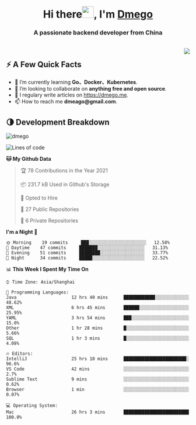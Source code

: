 <h1 align="center">Hi there<img src="https://cdn.jsdelivr.net/gh/dmego/images/img/Hi.gif" height="32" />, I'm <a href="https://i.dmego.me/" target="_blank"> Dmego </a> </h1>
<h3 align="center">A passionate backend developer from China</h3>
</br>

<img align="right" src="https://github-readme-stats.vercel.app/api?username=dmego&show_icons=true" />

## ⚡️ A Few Quick Facts

<ul>
    <li> 🌱 I’m currently learning <strong>Go、Docker、Kubernetes</strong>.</li>
    <li> 👯 I’m looking to collaborate on <strong>anything free and open source</strong>.</li>
    <li>📝 I regulary write articles on <a href="https://dmego.me">https://dmego.me</a>.</li>
    <li>📫 How to reach me <strong>dmeago@gmail.com</strong>.</li>
</ul>

## 🌗 Development Breakdown

<img src="https://komarev.com/ghpvc/?username=dmego" alt="dmego" />

<!--START_SECTION:waka-->
![Lines of code](https://img.shields.io/badge/From%20Hello%20World%20I%27ve%20Written-227764%20lines%20of%20code-blue)

**🐱 My Github Data** 

> 🏆 78 Contributions in the Year 2021
 > 
> 📦 231.7 kB Used in Github's Storage 
 > 
> 💼 Opted to Hire
 > 
> 📜 27 Public Repositories 
 > 
> 🔑 6 Private Repositories  
 > 
**I'm a Night 🦉** 

```text
🌞 Morning    19 commits     ███░░░░░░░░░░░░░░░░░░░░░░   12.58% 
🌆 Daytime    47 commits     ███████░░░░░░░░░░░░░░░░░░   31.13% 
🌃 Evening    51 commits     ████████░░░░░░░░░░░░░░░░░   33.77% 
🌙 Night      34 commits     █████░░░░░░░░░░░░░░░░░░░░   22.52%

```


📊 **This Week I Spent My Time On** 

```text
⌚︎ Time Zone: Asia/Shanghai

💬 Programming Languages: 
Java                     12 hrs 40 mins      ████████████░░░░░░░░░░░░░   48.62% 
XML                      6 hrs 45 mins       ██████░░░░░░░░░░░░░░░░░░░   25.95% 
YAML                     3 hrs 54 mins       ███░░░░░░░░░░░░░░░░░░░░░░   15.0% 
Other                    1 hr 28 mins        █░░░░░░░░░░░░░░░░░░░░░░░░   5.66% 
SQL                      1 hr 3 mins         █░░░░░░░░░░░░░░░░░░░░░░░░   4.08%

🔥 Editors: 
IntelliJ                 25 hrs 10 mins      ████████████████████████░   96.6% 
VS Code                  42 mins             ░░░░░░░░░░░░░░░░░░░░░░░░░   2.7% 
Sublime Text             9 mins              ░░░░░░░░░░░░░░░░░░░░░░░░░   0.62% 
Browser                  1 min               ░░░░░░░░░░░░░░░░░░░░░░░░░   0.07%

💻 Operating System: 
Mac                      26 hrs 3 mins       █████████████████████████   100.0%

```


<!--END_SECTION:waka-->
